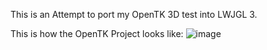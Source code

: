 This is an Attempt to port my OpenTK 3D test into LWJGL 3.

This is how the OpenTK Project looks like:
![image](https://github.com/user-attachments/assets/451d65f2-f528-4689-a23e-8561fe495819)
